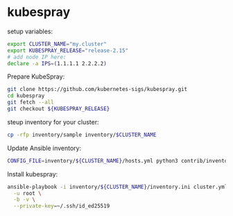 # kubespray

setup variables:
```bash
export CLUSTER_NAME="my.cluster"
export KUBESPRAY_RELEASE="release-2.15"
# add node IP here:
declare -a IPS=(1.1.1.1 2.2.2.2)
```

Prepare KubeSpray:
```bash
git clone https://github.com/kubernetes-sigs/kubespray.git
cd kubespray
git fetch --all
git checkout ${KUBESPRAY_RELEASE}
```

steup inventory for your cluster:
```bash
cp -rfp inventory/sample inventory/$CLUSTER_NAME
```

Update Ansible inventory:
```bash
CONFIG_FILE=inventory/${CLUSTER_NAME}/hosts.yml python3 contrib/inventory_builder/inventory.py ${IPS[@]}
```

Install kubespray:
```bash
ansible-playbook -i inventory/${CLUSTER_NAME}/inventory.ini cluster.yml \
  -u root \
  -b -v \
  --private-key=~/.ssh/id_ed25519
```
